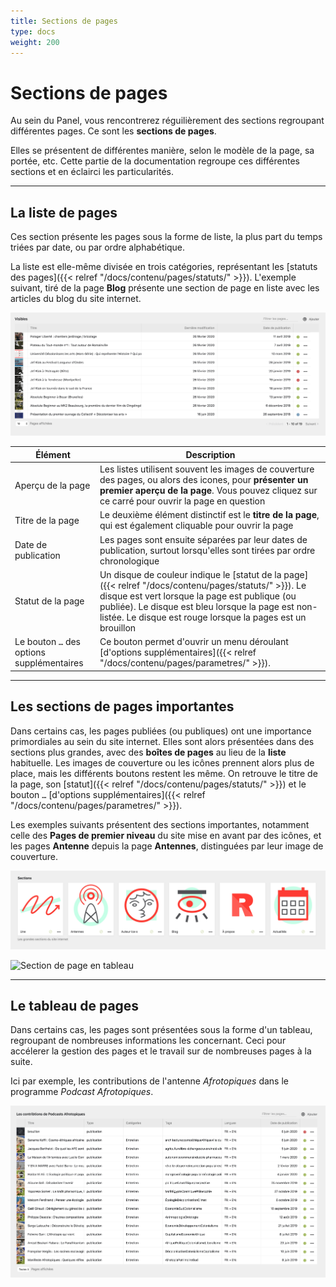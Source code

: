 ```yaml
---
title: Sections de pages
type: docs
weight: 200
---
```


# Sections de pages

Au sein du Panel, vous rencontrerez réguilièrement des sections regroupant différentes pages. Ce sont les **sections de pages**.

Elles se présentent de différentes manière, selon le modèle de la page, sa portée, etc. Cette partie de la documentation regroupe ces différentes sections et en éclairci les particularités.

***

## La liste de pages

Ces section présente les pages sous la forme de liste, la plus part du temps triées par date, ou par ordre alphabétique.

La liste est elle-même divisée en trois catégories, représentant les [statuts des pages]({{< relref "/docs/contenu/pages/statuts/" >}}). L'exemple suivant, tiré de la page **Blog** présente une section de page en liste avec les articles du blog du site internet.

![Section de page en liste](pages_list.png)

| Élément | Description |
|---------|-------------|
| Aperçu de la page | Les listes utilisent souvent les images de couverture des pages, ou alors des icones, pour **présenter un premier aperçu de la page**. Vous pouvez cliquez sur ce carré pour ouvrir la page en question |
| Titre de la page | Le deuxième élément distinctif est le **titre de la page**, qui est également cliquable pour ouvrir la page |
| Date de publication | Les pages sont ensuite séparées par leur dates de publication, surtout lorsqu'elles sont tirées par ordre chronologique |
| Statut de la page | Un disque de couleur indique le [statut de la page]({{< relref "/docs/contenu/pages/statuts/" >}}). Le disque est vert lorsque la page est publique (ou publiée). Le disque est bleu lorsque la page est non-listée. Le disque est rouge lorsque la pages est un brouillon |
| Le bouton ```…``` des options supplémentaires | Ce bouton permet d'ouvrir un menu déroulant [d'options supplémentaires]({{< relref "/docs/contenu/pages/parametres/" >}}). |

***

## Les sections de pages importantes

Dans certains cas, les pages publiées (ou publiques) ont une importance primordiales au sein du site internet. Elles sont alors présentées dans des sections plus grandes, avec des **boîtes de pages** au lieu de la **liste** habituelle. Les images de couverture ou les icônes prennent alors plus de place, mais les différents boutons restent les même. On retrouve le titre de la page, son [statut]({{< relref "/docs/contenu/pages/statuts/" >}}) et le bouton ```…``` [d'options supplémentaires]({{< relref "/docs/contenu/pages/parametres/" >}}).

Les exemples suivants présentent des sections importantes, notamment celle des **Pages de premier niveau** du site mise en avant par des icônes, et les pages **Antenne** depuis la page **Antennes**, distinguées par leur image de couverture.

![Section de page principales](pages_sections.png)

![Section de page en tableau](pages_edition.png)

***

## Le tableau de pages

Dans certains cas, les pages sont présentées sous la forme d'un tableau, regroupant de nombreuses informations les concernant. Ceci pour accélerer la gestion des pages et le travail sur de nombreuses pages à la suite.

Ici par exemple, les contributions de l'antenne *Afrotopiques* dans le programme *Podcast Afrotopiques*.

![Section de page en tableau](pages_tables.png)
